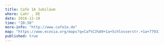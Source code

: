 ```yaml
---
title: Cafe 1A Jubiläum
where: Lahr , DE
date: 2016-12-10
time: "20:30"
more-info: "http://www.cafe1a.de"
map: "https://www.ecosia.org/maps?q=Caf%C3%A9+1a+Schlosserstr.+1a+77933+Lahr"
published: true
---
```

